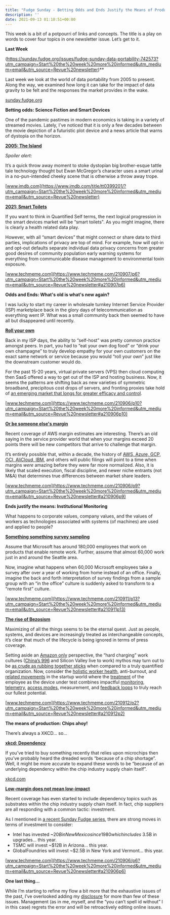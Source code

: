 ```yaml
---
title: "Fudge Sunday - Betting Odds and Ends Justify the Means of Production"
description: ''
date: 2021-09-13 01:10:51+00:00
---
```




This week is a bit of a potpourri of links and concepts. The title is a play on words to cover four topics in one newsletter issue. Let’s get to it.

 **Last Week**

(https://sunday.fudge.org/issues/fudge-sunday-data-portability-742573?utm_campaign=Start%20the%20week%20more%20informed&utm_medium=email&utm_source=Revue%20newsletter)**

Last week we look at the world of data portability from 2005 to present. Along the way, we examined how long it can take for the impact of data gravity to be felt and the responses the market provides in the wake.

[sunday.fudge.org](https://sunday.fudge.org/issues/fudge-sunday-data-portability-742573?utm_campaign=Start%20the%20week%20more%20informed&utm_medium=email&utm_source=Revue%20newsletter)

 **Betting odds: Science Fiction and Smart Devices**

One of the pandemic pastimes in modern economics is taking in a variety of streamed movies. Lately, I’ve noticed that it is only a few decades between the movie depiction of a futuristic plot device and a news article that warns of dystopia on the horizon.

**[2005: The Island](https://www.imdb.com/title/tt0399201/?utm_campaign=Start%20the%20week%20more%20informed&utm_medium=email&utm_source=Revue%20newsletter)**

*Spoiler alert:*

It’s a quick throw away moment to stoke dystopian big brother-esque tattle tale technology thought but Ewan McGregor’s character uses a smart urinal in a no-pun-intended cheeky scene that is otherwise a throw away trope.

[www.imdb.com](https://www.imdb.com/title/tt0399201/?utm_campaign=Start%20the%20week%20more%20informed&utm_medium=email&utm_source=Revue%20newsletter)

**[2021: Smart Toilets](https://www.techmeme.com/210907/p6?utm_campaign=Start%20the%20week%20more%20informed&utm_medium=email&utm_source=Revue%20newsletter#a210907p6)**

If you want to think in Quantified Self terms, the next logical progression in the smart devices market will be “smart toilets". As you might imagine, there is clearly a health related data play.

However, with all “smart devices” that might connect or share data to third parties, implications of privacy are top of mind. For example, how will opt-in and opt-out defaults separate individual data privacy concerns from greater good desires of community population early warning systems for everything from communicable disease management to environmental toxin exposure.

[www.techmeme.com](https://www.techmeme.com/210907/p6?utm_campaign=Start%20the%20week%20more%20informed&utm_medium=email&utm_source=Revue%20newsletter#a210907p6)

 **Odds and Ends: What's old is what's new again?**

I was lucky to start my career in wholesale turnkey Internet Service Provider (ISP) marketplace back in the glory days of telecommunication as everything went IP. What was a small community back then seemed to have all but disappeared until recently.

**[Roll your own](https://www.techmeme.com/210906/p10?utm_campaign=Start%20the%20week%20more%20informed&utm_medium=email&utm_source=Revue%20newsletter#a210906p10)**

Back in my ISP days, the ability to “self-host” was pretty common practice amongst peers. In part, you had to “eat your own dog food” or “drink your own champagne” to truly develop empathy for your own customers on the exact same network or service because you would “roll your own” just like the downstream customer would do.

For the past 15-20 years, virtual private servers (VPS) then cloud computing then SaaS offered a way to get out of the ISP and hosting business. Now, it seems the patterns are shifting back as new varieties of symmetric broadband, precipitous cost drops of servers, and fronting proxies take hold of [an emerging market that longs for greater efficacy and control](https://sunday.fudge.org/issues/fudge-sunday-roll-your-own-170346?utm_campaign=Start%20the%20week%20more%20informed&utm_medium=email&utm_source=Revue%20newsletter).

[www.techmeme.com](https://www.techmeme.com/210906/p10?utm_campaign=Start%20the%20week%20more%20informed&utm_medium=email&utm_source=Revue%20newsletter#a210906p10)

**[Or be someone else's margin](https://www.techmeme.com/210906/p9?utm_campaign=Start%20the%20week%20more%20informed&utm_medium=email&utm_source=Revue%20newsletter#a210906p9)**

Recent coverage of AWS margin estimates are interesting. There’s an old saying in the service provider world that when your margins exceed 20 points there will be new competitors that arrive to challenge that margin.

It’s entirely possible that, within a decade, the history of [AWS, Azure, GCP, OCI, AliCloud, IBM](https://fudge.org/archive/multicloud-march?utm_campaign=Start%20the%20week%20more%20informed&utm_medium=email&utm_source=Revue%20newsletter), and others will public filings will point to a time when margins *were* amazing before they were far more normalized. Also, it is likely that scaled execution, fiscal discipline, and newer niche entrants (not M&A) that determines true differences between market share leaders.

[www.techmeme.com](https://www.techmeme.com/210906/p9?utm_campaign=Start%20the%20week%20more%20informed&utm_medium=email&utm_source=Revue%20newsletter#a210906p9)

 **Ends justify the means: Institutional Monitoring**

What happens to corporate values, company values, and the values of workers as technologies associated with systems (of machines) are used and applied to people?

**[Something something survey sampling](https://www.techmeme.com/210911/p13?utm_campaign=Start%20the%20week%20more%20informed&utm_medium=email&utm_source=Revue%20newsletter#a210911p13)**

Assume that Microsoft has around 180,000 employees that work on products that enable remote work. Further, assume that almost 60,000 work just in and around the Seattle area.

Now, imagine what happens when 60,000 Microsoft employees take a survey after over a year of working from home instead of an office. Finally, imagine the back and forth interpretation of survey findings from a sample group with an “in the office” culture is suddenly asked to transform to a “remote first” culture.

[www.techmeme.com](https://www.techmeme.com/210911/p13?utm_campaign=Start%20the%20week%20more%20informed&utm_medium=email&utm_source=Revue%20newsletter#a210911p13)

**[The rise of Bezosism](https://www.techmeme.com/210912/p2?utm_campaign=Start%20the%20week%20more%20informed&utm_medium=email&utm_source=Revue%20newsletter#a210912p2)**

Maximizing of all the things seems to be the eternal quest. Just as people, systems, and devices are increasingly treated as interchangeable concepts, it’s clear that much of the lifecycle is being ignored in terms of press coverage.

Setting aside an [Amazon only](https://www.techmeme.com/210517/p15?utm_campaign=Start%20the%20week%20more%20informed&utm_medium=email&utm_source=Revue%20newsletter#a210517p15) perspective, the “hard charging” work cultures ([China’s 996](https://www.techmeme.com/190322/p27?utm_campaign=Start%20the%20week%20more%20informed&utm_medium=email&utm_source=Revue%20newsletter#a190322p27) and Silicon Valley live to work) mythos may turn out to be [as crude as rubbing together sticks](https://www.techmeme.com/210609/p36?utm_campaign=Start%20the%20week%20more%20informed&utm_medium=email&utm_source=Revue%20newsletter#a210609p36) when compared to a truly quantified organization. Now, consider the [holistic worker health](https://www.techmeme.com/210709/p27?utm_campaign=Start%20the%20week%20more%20informed&utm_medium=email&utm_source=Revue%20newsletter#a210709p27), anti-burnout, and [related movements](https://www.techmeme.com/210512/p25?utm_campaign=Start%20the%20week%20more%20informed&utm_medium=email&utm_source=Revue%20newsletter#a210512p25) in the startup world where the [treatment](https://www.techmeme.com/210225/p16?utm_campaign=Start%20the%20week%20more%20informed&utm_medium=email&utm_source=Revue%20newsletter#a210225p16) of the employee as the device under test combines impactful [monitoring](https://www.techmeme.com/210731/p15?utm_campaign=Start%20the%20week%20more%20informed&utm_medium=email&utm_source=Revue%20newsletter#a210731p15), [telemetry](https://www.techmeme.com/210825/p26?utm_campaign=Start%20the%20week%20more%20informed&utm_medium=email&utm_source=Revue%20newsletter#a210825p26), [access modes](https://www.techmeme.com/210721/p37?utm_campaign=Start%20the%20week%20more%20informed&utm_medium=email&utm_source=Revue%20newsletter#a210721p37), measurement, and [feedback loops](https://www.techmeme.com/210504/p13?utm_campaign=Start%20the%20week%20more%20informed&utm_medium=email&utm_source=Revue%20newsletter#a210504p13) to truly reach our fullest potential.

[www.techmeme.com](https://www.techmeme.com/210912/p2?utm_campaign=Start%20the%20week%20more%20informed&utm_medium=email&utm_source=Revue%20newsletter#a210912p2)

 **The means of production: Chips ahoy!**

There’s always a XKCD… so…

**[xkcd: Dependency](https://xkcd.com/2347/?utm_campaign=Start%20the%20week%20more%20informed&utm_medium=email&utm_source=Revue%20newsletter)**

If you’ve tried to buy something recently that relies upon microchips then you’ve probably heard the dreaded words “because of a chip shortage”. Well, it might be more accurate to expand these words to be “because of an underlying dependency within the chip industry supply chain itself”.

[xkcd.com](https://xkcd.com/2347/?utm_campaign=Start%20the%20week%20more%20informed&utm_medium=email&utm_source=Revue%20newsletter)

**[Low-margin does not mean low-impact](https://www.techmeme.com/210906/p6?utm_campaign=Start%20the%20week%20more%20informed&utm_medium=email&utm_source=Revue%20newsletter#a210906p6)**

Recent coverage has even started to include dependency topics such as substrates within the chip industry supply chain itself. In fact, chip suppliers are all responding with a common tactic: investment.

As I mentioned in [a recent Sunday Fudge series](https://sunday.fudge.org/issues/fudge-sunday-and-all-points-in-between-679406?utm_campaign=Start%20the%20week%20more%20informed&utm_medium=email&utm_source=Revue%20newsletter), there are strong moves in terms of investment to consider:

* Intel has invested ~$20B in New Mexico since 1980 which includes ~$3.5B in upgrades… this year.
* TSMC will invest ~$12B in Arizona… this year.
* GlobalFoundries will invest ~$2.5B in New York and Vermont… this year.

[www.techmeme.com](https://www.techmeme.com/210906/p6?utm_campaign=Start%20the%20week%20more%20informed&utm_medium=email&utm_source=Revue%20newsletter#a210906p6)

 **One last thing...**

While I’m starting to refine my flow a bit more that the exhaustive issues of the past, I’ve overlooked adding my [disclosure](https://jaycuthrell.com/disclosure/%20?utm_campaign=Start%20the%20week%20more%20informed&utm_medium=email&utm_source=Revue%20newsletter) for more than few of these issues. Management (as in me, myself, and the “you can’t spell id without” I in this case) regrets the error and will be retroactively editing online issues.









